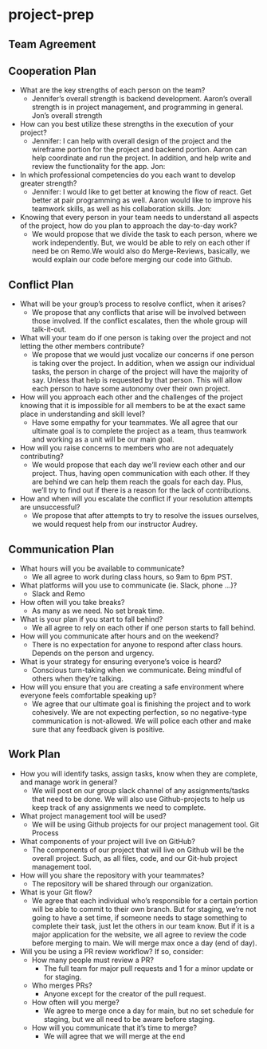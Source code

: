 # project-prep
## Team Agreement

## Cooperation Plan
* What are the key strengths of each person on the team?
   * Jennifer’s overall strength is backend development. Aaron’s overall strength is in project management, and programming in general. Jon’s overall strength
* How can you best utilize these strengths in the execution of your project?
   * Jennifer: I can help with overall design of the project and the wireframe portion for the project and backend portion. Aaron can help coordinate and run the project. In addition, and help write and review the functionality for the app. Jon:
* In which professional competencies do you each want to develop greater strength?
   * Jennifer: I would like to get better at knowing the flow of react. Get better at pair programming as well. Aaron would like to improve his teamwork skills, as well as his collaboration skills. Jon:
* Knowing that every person in your team needs to understand all aspects of the project, how do you plan to approach the day-to-day work?
   * We would propose that we divide the task to each person, where we work independently. But, we would be able to rely on each other if need be on Remo.We would also do Merge-Reviews, basically, we would explain our code before merging our code into Github.


## Conflict Plan
* What will be your group’s process to resolve conflict, when it arises? 
   * We propose that any conflicts that arise will be involved between those involved. If the conflict escalates, then the whole group will talk-it-out.
* What will your team do if one person is taking over the project and not letting the other members contribute?
   * We propose that we would just vocalize our concerns if one person is taking over the project. In addition, when we assign our individual tasks, the person in charge of the project will have the majority of say. Unless that help is requested by that person. This will allow each person to have some autonomy over their own project.
* How will you approach each other and the challenges of the project knowing that it is impossible for all members to be at the exact same place in understanding and skill level?
   * Have some empathy for your teammates. We all agree that our ultimate goal is to complete the project as a team, thus teamwork and working as a unit will be our main goal.
* How will you raise concerns to members who are not adequately contributing?
   * We would propose that each day we’ll review each other and our project. Thus, having open communication with each other. If they are behind we can help them reach the goals for each day. Plus, we’ll try to find out if there is a reason for the lack of contributions.
* How and when will you escalate the conflict if your resolution attempts are unsuccessful?
   * We propose that after attempts to try to resolve the issues ourselves, we would request help from our instructor Audrey.

## Communication Plan
* What hours will you be available to communicate?
   * We all agree to work during class hours, so 9am to 6pm PST.
* What platforms will you use to communicate (ie. Slack, phone …)?
   * Slack and Remo
* How often will you take breaks?
   * As many as we need. No set break time.
* What is your plan if you start to fall behind?
   * We all agree to rely on each other if one person starts to fall behind.
* How will you communicate after hours and on the weekend?
   * There is no expectation for anyone to respond after class hours. Depends on the person and urgency.
* What is your strategy for ensuring everyone’s voice is heard?
   * Conscious turn-taking when we communicate. Being mindful of others when they’re talking.
* How will you ensure that you are creating a safe environment where everyone feels comfortable speaking up?
   * We agree that our ultimate goal is finishing the project and to work cohesively. We are not expecting perfection, so no negative-type communication is not-allowed. We will police each other and make sure that any feedback given is positive.


## Work Plan
* How you will identify tasks, assign tasks, know when they are complete, and manage work in general?
   * We will post on our group slack channel of any assignments/tasks that need to be done. We will also use Github-projects to help us keep track of any assignments we need to complete.
* What project management tool will be used?
   * We will be using Github projects for our project management tool.
Git Process
* What components of your project will live on GitHub?
   * The components of our project that will live on Github will be the overall project. Such, as all files, code, and our Git-hub project management tool.
* How will you share the repository with your teammates?
   *  The repository will be shared through our organization.
* What is your Git flow?
   * We agree that each individual who’s responsible for a certain portion will be able to commit to their own branch. But for staging, we’re not going to have a set time, if someone needs to stage something to complete their task, just let the others in our team know. But if it is a major application for the website, we all agree to review the code before merging to main. We will merge max once a day (end of day).
* Will you be using a PR review workflow? If so, consider:
   * How many people must review a PR?
      * The full team for major pull requests and 1 for a minor update or for staging.
   * Who merges PRs?
      * Anyone except for the creator of the pull request.
   * How often will you merge?
      * We agree to merge once a day for main, but no set schedule for staging, but we all need to be aware before staging.
   * How will you communicate that it’s time to merge?
      * We will agree that we will merge at the end
